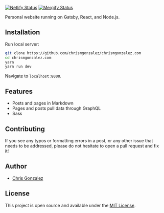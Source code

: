 [![Netlify Status](https://api.netlify.com/api/v1/badges/fb86193a-f332-4e0b-845a-5d8fb4bb2638/deploy-status)](https://app.netlify.com/sites/boring-jepsen-a83129/deploys)
[![Mergify Status][mergify-status]][mergify]

[mergify]: https://mergify.io
[mergify-status]: https://img.shields.io/endpoint.svg?url=https://gh.mergify.io/badges/chrismgonzalez/chrismgonzalezv4&style=flat

Personal website running on Gatsby, React, and Node.js.

## Installation

Run local server:

```bash
git clone https://github.com/chrismgonzalez/chrismgonzalez.com
cd chrismgonzalez.com
yarn
yarn run dev
```

Navigate to `localhost:8000`.

## Features

- Posts and pages in Markdown
- Pages and posts pull data through GraphQL
- Sass

## Contributing

If you see any typos or formatting errors in a post, or any other issue that needs to be addressed, please do not hesitate to open a pull request and fix it!


## Author

- [Chris Gonzalez](https://www.chrismgonzalez.com)

## License

This project is open source and available under the [MIT License](LICENSE).
